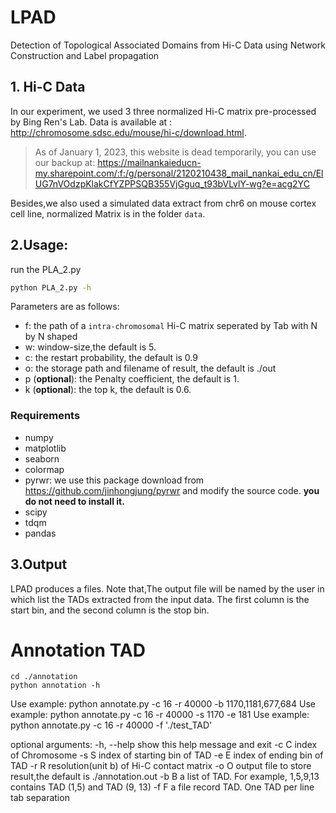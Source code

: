 # LPAD
Detection of Topological Associated Domains from Hi-C Data using Network Construction and Label propagation

## 1. Hi-C Data 

In our experiment, we used 3 three normalized Hi-C matrix pre-processed by Bing Ren's Lab. Data is available at : http://chromosome.sdsc.edu/mouse/hi-c/download.html.
> As of January 1, 2023, this website is dead temporarily, you can use our backup at: https://mailnankaieducn-my.sharepoint.com/:f:/g/personal/2120210438_mail_nankai_edu_cn/ElUG7nVOdzpKlakCfYZPPSQB355VjGguq_t93bVLvlY-wg?e=acg2YC

Besides,we also used a simulated data extract from chr6 on mouse cortex cell line, normalized Matrix is in the folder  `data`.

## 2.Usage:

run the PLA_2.py

```sh
python PLA_2.py -h
```

Parameters are as follows:

 * f: the path of a `intra-chromosomal` Hi-C matrix seperated by Tab with N by N shaped
 * w: window-size,the default is 5.
 * c: the restart probability, the default is 0.9
 * o: the storage path and filename of result, the default is ./out
 * p (<b>optional</b>): the Penalty coefficient, the default is 1.
 * k (<b>optional</b>): the top k, the default is 0.6.

### Requirements
 * numpy
 * matplotlib
 * seaborn
 * colormap
 * pyrwr: we use this package download from https://github.com/jinhongjung/pyrwr and modify the source code. <b>you do not need to install it.</b>
 * scipy
 * tdqm
 * pandas

 ## 3.Output

LPAD produces a files. Note that,The output file will be named by the user in which list the TADs extracted from the input data. The first column is the start bin, and the second column is the stop bin.

# Annotation TAD
```
cd ./annotation
python annotation -h
```

Use example: python annotate.py -c 16 -r 40000 -b 1170,1181,677,684
Use example: python annotate.py -c 16 -r 40000 -s 1170 -e 181
Use example: python annotate.py -c 16 -r 40000 -f './test_TAD'

optional arguments:
  -h, --help  show this help message and exit
  -c C        index of Chromosome
  -s S        index of starting bin of TAD
  -e E        index of ending bin of TAD
  -r R        resolution(unit b) of Hi-C contact matrix
  -o O        output file to store result,the default is ./annotation.out
  -b B        a list of TAD. For example, 1,5,9,13 contains TAD (1,5) and TAD (9, 13)
  -f F        a file record TAD. One TAD per line tab separation
